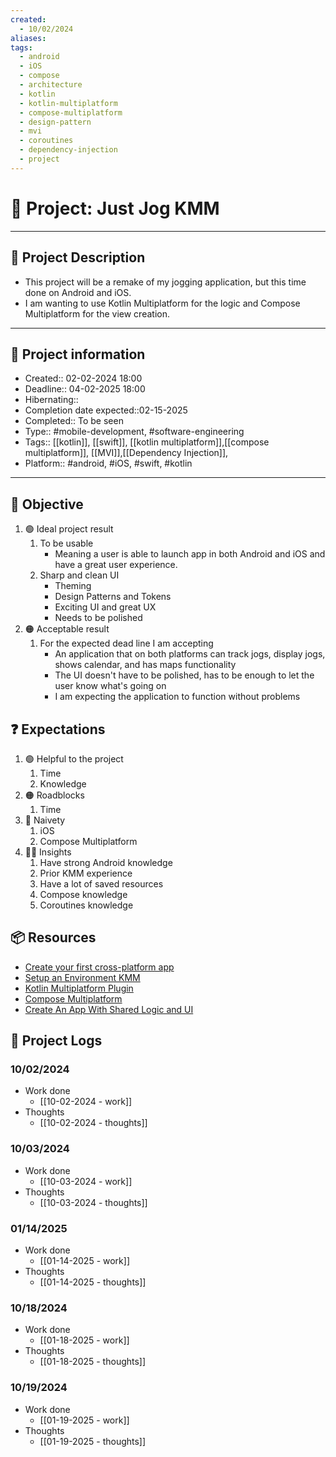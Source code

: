 ```yaml
---
created:
  - 10/02/2024
aliases: 
tags:
  - android
  - iOS
  - compose
  - architecture
  - kotlin
  - kotlin-multiplatform
  - compose-multiplatform
  - design-pattern
  - mvi
  - coroutines
  - dependency-injection
  - project
---
```


# 🚀 Project: Just Jog KMM
___

## 🧾 Project Description
- This project will be a remake of my jogging application, but this time done on Android and iOS.
- I am wanting to use Kotlin Multiplatform for the logic and Compose Multiplatform for the view creation.
---
## 📢 Project information
- Created::  02-02-2024 18:00
- Deadline:: 04-02-2025 18:00
- Hibernating:: 
- Completion date expected::02-15-2025 
- Completed:: To be seen
- Type:: #mobile-development, #software-engineering
- Tags:: [[kotlin]], [[swift]], [[kotlin multiplatform]],[[compose multiplatform]], [[MVI]],[[Dependency Injection]], 
- Platform:: #android, #iOS, #swift, #kotlin

___
## 🎯 Objective

1. 🟢 Ideal project result
	1. To be usable
		- Meaning a user is able to launch app in both Android and iOS and have a great user experience.
	2. Sharp and clean UI
		- Theming
		- Design Patterns and Tokens
		- Exciting UI and great UX
		- Needs to be polished
1. 🟠 Acceptable result
	1. For the expected dead line I am accepting
		- An application that on both platforms can track jogs, display jogs, shows calendar, and has maps functionality
		- The UI doesn't have to be polished, has to be enough to let the user know what's going on
		- I am expecting the application to function without problems 

## ❓ Expectations
1. 🟢 Helpful to the project
	1. Time
	2. Knowledge
2. 🟠 Roadblocks
	1. Time
3. 👶 Naivety
	1. iOS
	2. Compose Multiplatform
4. 👨‍💻 Insights
	1. Have strong Android knowledge
	2. Prior KMM experience
	3. Have a lot of saved resources
	4. Compose knowledge
	5. Coroutines knowledge

## 📦 Resources 
- [Create your first cross-platform app](https://www.jetbrains.com/help/kotlin-multiplatform-dev/multiplatform-create-first-app.html#examine-the-project-structure)
- [Setup an Environment KMM](https://www.jetbrains.com/help/kotlin-multiplatform-dev/multiplatform-setup.html)
- [Kotlin Multiplatform Plugin](https://plugins.jetbrains.com/plugin/14936-kotlin-multiplatform)
- [Compose Multiplatform](https://www.jetbrains.com/compose-multiplatform/)
- [Create An App With Shared Logic and UI](https://www.jetbrains.com/help/kotlin-multiplatform-dev/compose-multiplatform-create-first-app.html#examine-the-project-structure)
## 📂 Project Logs 
### 10/02/2024
- Work done
	- [[10-02-2024 - work]]
- Thoughts
	- [[10-02-2024 - thoughts]]

### 10/03/2024
- Work done
	- [[10-03-2024 - work]]
- Thoughts
	- [[10-03-2024 - thoughts]]

### 01/14/2025
- Work done
	- [[01-14-2025 - work]]
- Thoughts
	- [[01-14-2025 - thoughts]]

### 10/18/2024
- Work done
	- [[01-18-2025 - work]]
- Thoughts
	- [[01-18-2025 - thoughts]]

### 10/19/2024
- Work done
	- [[01-19-2025 - work]]
- Thoughts
	- [[01-19-2025 - thoughts]]